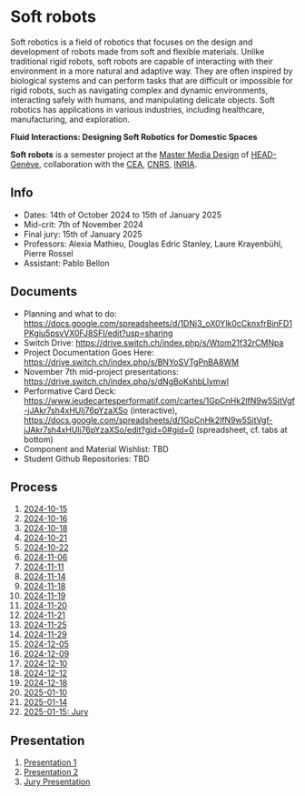 # Soft robots

Soft robotics is a field of robotics that focuses on the design and development of robots made from soft and flexible materials. Unlike traditional rigid robots, soft robots are capable of interacting with their environment in a more natural and adaptive way. They are often inspired by biological systems and can perform tasks that are difficult or impossible for rigid robots, such as navigating complex and dynamic environments, interacting safely with humans, and manipulating delicate objects. Soft robotics has applications in various industries, including healthcare, manufacturing, and exploration.

**Fluid Interactions: Designing Soft Robotics for Domestic Spaces**

**Soft robots** is a semester project at the [Master Media Design](https://www.hesge.ch/head/formations-recherche/master-en-media-design) of [HEAD-Genève](http://hesge.ch/head), collaboration with the [CEA](https://www.cea.fr/), [CNRS](https://www.cnrs.fr/fr), [INRIA](https://www.inria.fr/en).

## Info

- Dates: 14th of October 2024 to 15th of January 2025
- Mid-crit: 7th of November 2024
- Final jury: 15th of January 2025
- Professors: Alexia Mathieu, Douglas Edric Stanley, Laure Krayenbühl, Pierre Rossel
- Assistant: Pablo Bellon

## Documents

- Planning and what to do: https://docs.google.com/spreadsheets/d/1DNj3_oX0Ylk0cCknxfrBinFD1PKgiu5psvVX0FJ8SFI/edit?usp=sharing
- Switch Drive: https://drive.switch.ch/index.php/s/Wtom21f32rCMNpa
- Project Documentation Goes Here: https://drive.switch.ch/index.php/s/BNYoSVTgPnBA8WM
- November 7th mid-project presentations: https://drive.switch.ch/index.php/s/dNgBoKshbLlymwl
- Performative Card Deck:
  https://www.jeudecartesperformatif.com/cartes/1GpCnHk2lfN9w5SjtVgf-jJAkr7sh4xHUlj76pYzaXSo (interactive),
  https://docs.google.com/spreadsheets/d/1GpCnHk2lfN9w5SjtVgf-jJAkr7sh4xHUlj76pYzaXSo/edit?gid=0#gid=0 (spreadsheet, cf. tabs at bottom)
- Component and Material Wishlist: TBD
- Student Github Repositories: TBD

## Process

1. [2024-10-15](./process/2024-10-15/readme.md)
2. [2024-10-16](./process/2024-10-16/readme.md)
3. [2024-10-18](./process/2024-10-18/Soft%20robotics%20-%20observation2.pdf)
4. [2024-10-21](./process/2024-10-21/readme.md)
5. [2024-10-22](./process/2024-10-22/readme.md)
6. [2024-11-06](./process/2024-11-06/readme.md)
7. [2024-11-11](./process/2024-11-11/readme.md)
8. [2024-11-14](./process/2024-11-14/readme.md)
9. [2024-11-18](./process/2024-11-18/readme.md)
10. [2024-11-19](./process/2024-11-19/readme.md)
11. [2024-11-20](./process/2024-11-20/readme.md)
12. [2024-11-21](./process/2024-11-21/readme.md)
13. [2024-11-25](./process/2024-11-25/readme.md)
14. [2024-11-29](./process/2024-11-29/readme.md)
15. [2024-12-05](./process/2024-12-05/readme.md)
16. [2024-12-09](./process/2024-12-09/readme.md)
17. [2024-12-10](./process/2024-12-10/readme.md)
18. [2024-12-12](./process/2024-12-12/readme.md)
19. [2024-12-18](./process/2024-12-18/readme.md)
20. [2025-01-10](./process/2025-01-10/readme.md)
21. [2025-01-14](./process/2025-01-14/readme.md)
22. [2025-01-15: Jury](./process/2025-01-15/readme.md)

## Presentation

1. [Presentation 1](./presentation/2024-11-07.md)
2. [Presentation 2](./presentation/2024-12-04.md)
3. [Jury Presentation](./process/2025-01-15/250115_HEAD-MD1_Soft-Robots_Haneul-Farmanfarmaian_Felimo.pdf)
